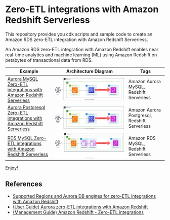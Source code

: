 # Zero-ETL integrations with Amazon Redshift Serverless

This repository provides you cdk scripts and sample code to create an Amazon RDS zero-ETL integration with Amazon Redshift Serverless.

An Amazon RDS zero-ETL integration with Amazon Redshift enables near real-time analytics and machine learning (ML) using Amazon Redshift on petabytes of transactional data from RDS.


| Example | Architecture Diagram | Tags |
|-------------------------------|-------------|------|
| [Aurora MySQL Zero-ETL integrations with Amazon Redshift Serverless](./aurora-mysql-to-redshift) | ![](./aurora-mysql-to-redshift/aurora-mysql-zero-etl-integration-with-redsfhit-serverless.svg) | Amazon Aurora MySQL, Redshift Serverless |
| [Aurora Postgresql Zero-ETL integrations with Amazon Redshift Serverless](./aurora-postgresql-to-redshift) | ![](./aurora-postgresql-to-redshift/aurora-postgresql-zero-etl-integration-with-redsfhit-serverless.svg) | Amazon Aurora Postgresql, Redshift Serverless |
| [RDS MySQL Zero-ETL integrations with Amazon Redshift Serverless](./rds-mysql-to-redshift) | ![](./rds-mysql-to-redshift/rds-mysql-zero-etl-integration-with-redsfhit-serverless.svg) | Amazon RDS MySQL, Redshift Serverless |


Enjoy!

## References

 * [Supported Regions and Aurora DB engines for zero-ETL integrations with Amazon Redshift](https://docs.aws.amazon.com/AmazonRDS/latest/AuroraUserGuide/Concepts.Aurora_Fea_Regions_DB-eng.Feature.Zero-ETL.html)
 * [(User Guide) Aurora zero-ETL integrations with Amazon Redshift](https://docs.aws.amazon.com/AmazonRDS/latest/AuroraUserGuide/zero-etl.html)
 * [(Management Guide) Amazon Redshift - Zero-ETL integrations](https://docs.aws.amazon.com/redshift/latest/mgmt/zero-etl-using.html)
